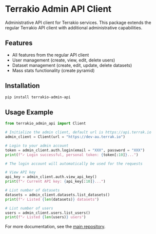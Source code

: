 # Terrakio Admin API Client

Administrative API client for Terrakio services. This package extends the regular Terrakio API client with additional administrative capabilities.

## Features

- All features from the regular API client
- User management (create, view, edit, delete users)
- Dataset management (create, edit, update, delete datasets)
- Mass stats functionality (create pyramid)

## Installation

```bash
pip install terrakio-admin-api
```

## Usage Example

```python
from terrakio_admin_api import Client

# Initialize the admin client, default url is https://api.terrak.io
admin_client = Client(url = "https://dev-au.terrak.io")

# Login to your admin account
token = admin_client.auth.login(email = "XXX", password = "XXX")
print(f"✓ Login successful, personal token: {token[:10]}...")

# The login account will automatically be used for the requests

# View API key
api_key = admin_client.auth.view_api_key()
print(f"✓ Current API key: {api_key[:10]}...")

# List number of datasets
datasets = admin_client.datasets.list_datasets()
print(f"✓ Listed {len(datasets)} datasets")

# List number of users
users = admin_client.users.list_users()
print(f"✓ Listed {len(users)} users")
```

For more documentation, see the [main repository](https://github.com/HaizeaAnalytics/terrakio-python-api). 